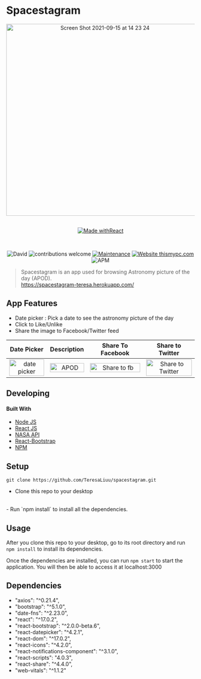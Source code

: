 # Spacestagram

<div align="center">
    <a href="https://spacestagram-teresa.herokuapp.com/">
        <img width="512" alt="Screen Shot 2021-09-15 at 14 23 24" src="https://user-images.githubusercontent.com/56751349/133513004-18845dad-0e63-403a-9d06-8a5cb052118c.png">
    </a>
</div>

<br />

<div align="center">

[![Made withReact](https://img.shields.io/badge/Made%20with-React-orange?style=for-the-badge&logo=React)](https://reactjs.org/)

<br />

![David](https://img.shields.io/david/expressjs/express)
![contributions welcome](https://img.shields.io/badge/contributions-welcome-brightgreen.svg?style=flat) [![Maintenance](https://img.shields.io/badge/Maintained%3F-yes-green.svg)](https://github.com/supunlakmal/thismypc/graphs/commit-activity) [![Website thismypc.com](https://img.shields.io/website-up-down-green-red/http/shields.io.svg)](http://thismypc.com/)
![APM](https://img.shields.io/apm/l/vim-mode?color=pink)

</div>

> Spacestagram is an app used for browsing Astronomy picture of the day (APOD).
<br />https://spacestagram-teresa.herokuapp.com/

## App Features

- Date picker : Pick a date to see the astronomy picture of the day
- Click to Like/Unlike
- Share the image to Facebook/Twitter feed 

|                                                                             Date Picker                                                                              |                                                                      Description                                                                       |                                                                                     Share To Facebook                                                                                      |                                                                                     Share to Twitter                                                                                      |
| :------------------------------------------------------------------------------------------------------------------------------------------------------------------: | :----------------------------------------------------------------------------------------------------------------------------------------------------: | :----------------------------------------------------------------------------------------------------------------------------------------------------------------------------------------: | :----------------------------------------------------------------------------------------------------------------------------------------------------------------------------------------: |
| <img alt="date picker" src="https://user-images.githubusercontent.com/56751349/133546067-1d9fd109-b1a4-4bd7-bce5-362dd760faa9.png" title="date picker" width="100%"> | <img alt="APOD" src="https://user-images.githubusercontent.com/56751349/133545857-50accedb-5f92-48b0-b10b-de585d4e676e.png" title="APOD" width="100%"> | <img alt="Share to fb" src="https://user-images.githubusercontent.com/56751349/133551991-583fdff3-9118-4c4a-8489-80257b00c63f.png" title="Share to fb" width="100%"> | <img alt="Share to Twitter" src="https://user-images.githubusercontent.com/56751349/133552200-dbb1272e-1a59-4327-a155-9f68363ba830.png" title="Share to Twitter" width="100%"> |

## Developing
#### Built With

- [Node JS](https://nodejs.org/en/)
- [React JS](https://reactjs.org/)
- [NASA API](https://api.nasa.gov/)
- [React-Bootstrap](https://react-bootstrap.github.io/)
- [NPM](https://www.npmjs.com/)

## Setup

```shell
git clone https://github.com/TeresaLiuu/spacestagram.git
```

- Clone this repo to your desktop
<br />
- Run `npm install` to install all the dependencies.


## Usage
After you clone this repo to your desktop, go to its root directory and run `npm install` to install its dependencies.

Once the dependencies are installed, you can run  `npm start` to start the application. You will then be able to access it at localhost:3000


## Dependencies

- "axios": "^0.21.4",
- "bootstrap": "^5.1.0",
- "date-fns": "^2.23.0",
- "react": "^17.0.2",
- "react-bootstrap": "^2.0.0-beta.6",
- "react-datepicker": "^4.2.1",
- "react-dom": "^17.0.2",
- "react-icons": "^4.2.0",
- "react-notifications-component": "^3.1.0",
- "react-scripts": "4.0.3",
- "react-share": "^4.4.0",
- "web-vitals": "^1.1.2"







